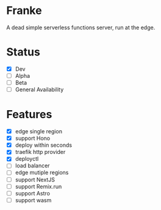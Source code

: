 # Franke

A dead simple serverless functions server, run at the edge. 

# Status
- [x] Dev
- [ ] Alpha
- [ ] Beta
- [ ] General Availability

# Features
- [x] edge single region
- [x] support Hono
- [x] deploy within seconds
- [x] traefik http provider
- [x] deployctl
- [ ] load balancer
- [ ] edge mutiple regions
- [ ] support NextJS
- [ ] support Remix.run
- [ ] support Astro
- [ ] support wasm